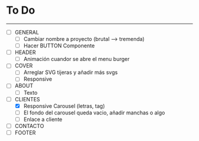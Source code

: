# To Do
---
- [ ] GENERAL
  - [ ] Cambiar nombre a proyecto (brutal --> tremenda)
  - [ ] Hacer BUTTON Componente
- [ ] HEADER
  - [ ] Animación cuandor se abre el menu burger
- [ ] COVER
  - [ ] Arreglar SVG tijeras y añadir más svgs
  - [ ] Responsive
- [ ] ABOUT
  - [ ] Texto
- [ ] CLIENTES
  - [x] Responsive Carousel (letras, tag)
  - [ ] El fondo del carousel queda vacio, añadir manchas o algo
  - [ ] Enlace a cliente
- [ ] CONTACTO
- [ ] FOOTER